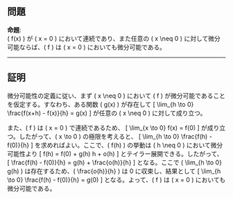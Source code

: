 ## 問題
**命題**:  
\( f(x) \) が \( x = 0 \) において連続であり、また任意の \( x \neq 0 \) に対して微分可能ならば、\( f \) は \( x = 0 \) においても微分可能である。

---

## 証明

微分可能性の定義に従い、まず \( x \neq 0 \) において \( f \) が微分可能であることを仮定する。すなわち、ある関数 \( g(x) \) が存在して
\[
\lim_{h \to 0} \frac{f(x+h) - f(x)}{h} = g(x)
\]
が任意の \( x \neq 0 \) に対して成り立つ。

また、\( f \) は \( x = 0 \) で連続であるため、
\[
\lim_{x \to 0} f(x) = f(0)
\]
が成り立つ。したがって、\( x \to 0 \) の極限を考えると、
\[
\lim_{h \to 0} \frac{f(h) - f(0)}{h}
\]
を求めればよい。ここで、\( f(h) \) の挙動は \( h \neq 0 \) において微分可能性より
\[
f(h) = f(0) + g(h) h + o(h)
\]
とテイラー展開できる。したがって、
\[
\frac{f(h) - f(0)}{h} = g(h) + \frac{o(h)}{h}
\]
となる。ここで \( \lim_{h \to 0} g(h) \) は存在するため、\( \frac{o(h)}{h} \) は 0 に収束し、結果として
\[
\lim_{h \to 0} \frac{f(h) - f(0)}{h} = g(0)
\]
となる。よって、\( f \) は \( x = 0 \) においても微分可能である。

